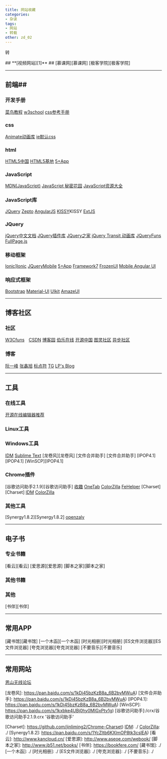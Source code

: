 ```yaml
---
title: 网站收藏
categories:
- 杂读
tags:
- 网站
- 转载
other: zd_02
---
```


<span class="reprint">转</span>
<div class="web_site"></div>
## **[视频网站][1]** ##
[慕课网][慕课网]  [极客学院][极客学院]

---
## **前端**##
### **开发手册** ###
[菜鸟教程][菜鸟教程]  [w3school][w3school]  [css参考手册][css参考手册]

### **css** ###
[Animate动画库][Animate动画库]  [ie默认css][ie默认css]
### **html** ###
[HTML5中国][HTML5中国]  [HTML5基地][HTML5基地]  [5+App][5+App]

### **JavaScript** ###
[MDN(JavaScript)][MDN(JavaScript)]  [JavaScript 秘密花园][JavaScript 秘密花园]  [JavaScript资源大全][JavaScript资源大全]

### **JavaScript库** ###
[JQuery][JQuery]  [Zepto][Zepto]  [AngularJS][AngularJS]  [KISSY][]KISSY  [ExtJS][ExtJS]

### **JQuery** ###
[jQuery中文文档][jQuery中文文档]  [JQuery插件库][JQuery插件库]  [JQuery之家][JQuery之家]  [jQuery Transit 动画库][jQuery Transit 动画库]  [JQueryFuns][JQueryFuns]  [FullPage.js][FullPage.js]

### **移动框架** ####
[Ionic]][Ionic]  [JQueryMobile][JQueryMobile]  [5+App][5+App2]  [Framework7][Framework7]  [FrozenUI][FrozenUI]  [Mobile Angular UI][Mobile Angular UI]

### **响应式框架** ###
[Bootstrap][Bootstrap]  [Material-UI][Material-UI] [UIkit][UIkit]  [AmazeUI][AmazeUI]


- - - 
## **博客社区** ##
### **社区** ###
[W3Cfuns][W3Cfuns]　[CSDN][CSDN]  [博客园][博客园]  [伯乐在线][伯乐在线]  [开源中国][开源中国]  [图灵社区][图灵社区]  [异步社区][异步社区]


### **博客** ###
[阮一峰][阮一峰]  [张鑫旭][张鑫旭]  [标点符][标点符]  [TG][TG]  [LP's Blog][LP's Blog]

- - - 
## **工具** ##
### **在线工具** ###
[开源在线编辑器推荐][开源在线编辑器推荐]

### **Linux工具** ###

### **Windows工具** ###
[IDM][IDM]  [Sublime Text][Sublime Text]  [龙卷风][龙卷风]  [文件合并助手] [文件合并助手]  [IPOP4.1][IPOP4.1]  [WinSCP][IPOP4.1]

### **Chrome插件** ###
[谷歌访问助手2.1.9][谷歌访问助手]  [收趣][收趣]  [OneTab][OneTab]  [ColorZilla][ColorZilla]  [FeHelper][FeHelper]  [Charset][Charset]  [IDM][IDM]  [ColorZilla][ColorZilla]

### **其他工具** ###
[Synergy1.8.2][Synergy1.8.2]  [openzaly][openzaly]

- - - 
## **电子书** ##
### **专业书籍** ###
[看云][看云]  [爱思源][爱思源]  [脚本之家][脚本之家]

### **其他书籍** ###

### **其他** ###
[书伴][书伴]

- - - 
## **常用APP** ##
[藏书馆][藏书馆]  [一个木函][一个木函]  [时光相册][时光相册]  [ES文件浏览器][ES文件浏览器]  [夸克浏览器][夸克浏览器]  [不要音乐][不要音乐]

- - -
## **常用网站** ##
[恩山无线论坛][恩山无线论坛]

[1]: http://ghmagical.com/search/navigation
[慕课网]: https://www.imooc.com/  '慕课网'
[极客学院]: http://www.jikexueyuan.com/
[菜鸟教程]: http://www.runoob.com/
[w3school]: http://www.w3school.com.cn/
[css参考手册]: http://css.doyoe.com/
[Animate动画库]: https://daneden.github.io/animate.css/
[ie默认css]: http://www.iecss.com/
[HTML5中国]: http://www.html5cn.org/
[HTML5基地]: http://html5.360.cn/
[5+App]: http://ask.dcloud.net.cn/explore/
[MDN(JavaScript)]: https://developer.mozilla.org/zh-CN/docs/Web/JavaScript/
[JavaScript 秘密花园]: http://bonsaiden.github.io/JavaScript-Garden/zh/
[JavaScript资源大全]: https://github.com/jobbole/awesome-javascript-cn/
[JQuery]: http://jquery.com/
[Zepto]: http://www.css88.com/doc/zeptojs_api/#ajax/
[AngularJS]: https://angularjs.org/
[KISSY]: http://docs.kissyui.com/
[ExtJS]: http://extjs.org.cn/
[jQuery中文文档]: http://www.jquery123.com/
[JQuery插件库]: http://www.jq22.com/
[JQuery之家]: http://www.htmleaf.com/
[jQuery Transit 动画库]: http://www.htmleaf.com/jQuery/Layout-Interface/201501281289.html
[JQueryFuns]: http://www.jqueryfuns.com/
[FullPage.js]: http://www.dowebok.com/77.html
[Ionic]: http://www.ionic.wang/
[JQueryMobile]: http://jquerymobile.com/
[5+App2]: http://www.dcloud.io/docs/api/index.shtml
[Framework7]: http://framework7.io/
[FrozenUI]: http://frozenui.github.io/
[Mobile Angular UI]: http://mobileangularui.com/

[Bootstrap]: http://www.bootcss.com/
[Material-UI]: http://www.material-ui.com/#/
[UIkit]: http://getuikit.com/
[AmazeUI]: http://amazeui.org/


[W3Cfuns]: http://www.w3cfuns.com/
[CSDN]: http://blog.csdn.net/web/index.html
[博客园]: http://www.cnblogs.com/
[伯乐在线]: http://web.jobbole.com/
[开源中国]: http://www.oschina.net/
[图灵社区]: http://www.ituring.com.cn/
[异步社区]: https://www.epubit.com/

[阮一峰]: http://www.ruanyifeng.com/home.html
[张鑫旭]: http://www.zhangxinxu.com/
[标点符]: https://www.biaodianfu.com/
[TG]: http://ghmagical.com/

[开源在线编辑器推荐]: https://www.biaodianfu.com/editor.html

[IDM]: http://www.internetdownloadmanager.com/
[Sublime Text]: /
[龙卷风]: https://pan.baidu.com/s/1kDi45bzKzB8a_6B2bvMWuA)
[文件合并助手]: https://pan.baidu.com/s/1kDi45bzKzB8a_6B2bvMWuA)
[IPOP4.1]: https://pan.baidu.com/s/1kDi45bzKzB8a_6B2bvMWuA)
[WinSCP]: https://pan.baidu.com/s/1kxbke4UBj0hy0MIGxPtv1g)
[谷歌访问助手]:/crx/谷歌访问助手2.1.9.crx  '谷歌访问助手'

[收趣]: http://shouqu.me/how.html
[OneTab]: ./
[ColorZilla]: ./
[FeHelper]: https://www.baidufe.com/fehelper
[Charset]: https://github.com/jinliming2/Chrome-Charset)
[IDM]: ./
[ColorZilla]: ./
[Synergy1.8.2]: https://pan.baidu.com/s/1YcZItb6KXlmOP8tk3cslEA)
[看云]: http://www.kancloud.cn/
[爱思源]: http://www.aseoe.com/webook/
[脚本之家]: http://www.jb51.net/books/
[书伴]: https://bookfere.com/
[藏书馆]: ./
[一个木函]: ./
[时光相册]: ./
[ES文件浏览器]: ./
[夸克浏览器]: ./
[不要音乐]: ./

[恩山无线论坛]: http://www.right.com.cn/forum/forum.php
[LP's Blog]: https://pengloo53.bitcron.com/
[openzaly]: https://github.com/akaxincom/openzaly  '私有的聊天服务器，即自己搭建类似 QQ 的聊天服务'